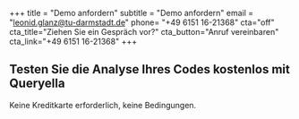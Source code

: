+++
title = "Demo anfordern"
subtitle = "Demo anfordern"
email = "leonid.glanz@tu-darmstadt.de"
phone= "+49 6151 16-21368"
cta="off"
cta_title="Ziehen Sie ein Gespräch vor?"
cta_button="Anruf vereinbaren"
cta_link="+49 6151 16-21368"
+++


## Testen Sie die Analyse Ihres Codes kostenlos mit Queryella

Keine Kreditkarte erforderlich, keine Bedingungen.